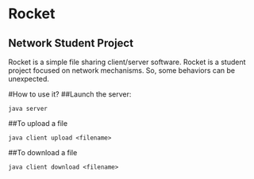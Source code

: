 Rocket
======
Network Student Project
-----------------------

Rocket is a simple file sharing client/server software. Rocket is a student project focused on network mechanisms. So, some behaviors can be unexpected.


#How to use it?
##Launch the server:

```java server```


##To upload a file

```java client upload <filename>```


##To download a file

```java client download <filename>```


